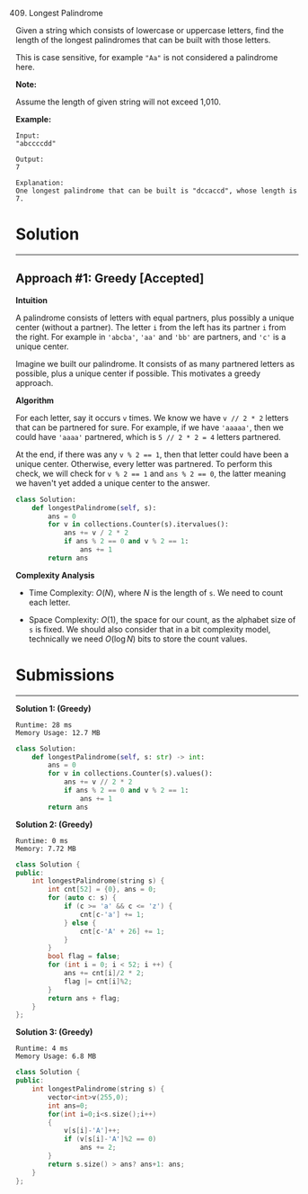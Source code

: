 409. Longest Palindrome

Given a string which consists of lowercase or uppercase letters, find the length of the longest palindromes that can be built with those letters.

This is case sensitive, for example `"Aa"` is not considered a palindrome here.

**Note:**

Assume the length of given string will not exceed 1,010.

**Example:**
```
Input:
"abccccdd"

Output:
7

Explanation:
One longest palindrome that can be built is "dccaccd", whose length is 7.
```

# Solution
---
## Approach #1: Greedy [Accepted]
**Intuition**

A palindrome consists of letters with equal partners, plus possibly a unique center (without a partner). The letter `i` from the left has its partner `i` from the right. For example in `'abcba'`, `'aa'` and `'bb'` are partners, and `'c'` is a unique center.

Imagine we built our palindrome. It consists of as many partnered letters as possible, plus a unique center if possible. This motivates a greedy approach.

**Algorithm**

For each letter, say it occurs `v` times. We know we have `v // 2 * 2` letters that can be partnered for sure. For example, if we have `'aaaaa'`, then we could have `'aaaa'` partnered, which is `5 // 2 * 2 = 4` letters partnered.

At the end, if there was any `v % 2 == 1`, then that letter could have been a unique center. Otherwise, every letter was partnered. To perform this check, we will check for `v % 2 == 1` and `ans % 2 == 0`, the latter meaning we haven't yet added a unique center to the answer.

```python
class Solution:
    def longestPalindrome(self, s):
        ans = 0
        for v in collections.Counter(s).itervalues():
            ans += v / 2 * 2
            if ans % 2 == 0 and v % 2 == 1:
                ans += 1
        return ans
```

**Complexity Analysis**

* Time Complexity: $O(N)$, where $N$ is the length of `s`. We need to count each letter.

* Space Complexity: $O(1)$, the space for our count, as the alphabet size of `s` is fixed. We should also consider that in a bit complexity model, technically we need $O(\log N)$ bits to store the count values.

# Submissions
---
**Solution 1: (Greedy)**
```
Runtime: 28 ms
Memory Usage: 12.7 MB
```
```python
class Solution:
    def longestPalindrome(self, s: str) -> int:
        ans = 0
        for v in collections.Counter(s).values():
            ans += v // 2 * 2
            if ans % 2 == 0 and v % 2 == 1:
                ans += 1
        return ans
```

**Solution 2: (Greedy)**
```
Runtime: 0 ms
Memory: 7.72 MB
```
```c++
class Solution {
public:
    int longestPalindrome(string s) {
        int cnt[52] = {0}, ans = 0;
        for (auto c: s) {
            if (c >= 'a' && c <= 'z') {
                cnt[c-'a'] += 1;
            } else {
                cnt[c-'A' + 26] += 1;
            }
        }
        bool flag = false;
        for (int i = 0; i < 52; i ++) {
            ans += cnt[i]/2 * 2;
            flag |= cnt[i]%2;
        }
        return ans + flag;
    }
};
```

**Solution 3: (Greedy)**
```
Runtime: 4 ms
Memory Usage: 6.8 MB
```
```c++
class Solution {
public:
    int longestPalindrome(string s) {
        vector<int>v(255,0);
        int ans=0;
        for(int i=0;i<s.size();i++)
        {
            v[s[i]-'A']++;
            if (v[s[i]-'A']%2 == 0)
                ans += 2;
        }
        return s.size() > ans? ans+1: ans;
    }
};
```
